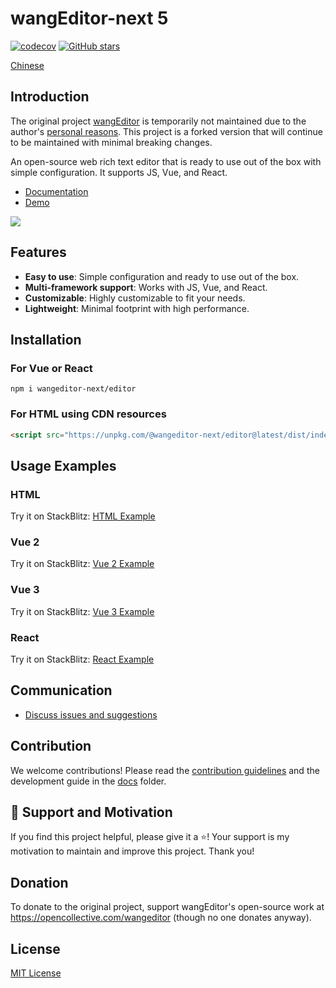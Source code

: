 # wangEditor-next 5

[![codecov](https://codecov.io/gh/cycleccc/wangEditor-next/branch/master/graph/badge.svg?token=0ZSXFXJPK3)](https://codecov.io/gh/cycleccc/wangEditor-next)
[![GitHub stars](https://img.shields.io/github/stars/cycleccc/wangEditor-next)](https://github.com/cycleccc/wangEditor-next/stargazers)

[Chinese](./README.md)

## Introduction

The original project [wangEditor](https://github.com/wangeditor-team/wangEditor) is temporarily not maintained due to the author's [personal reasons](https://juejin.cn/post/7272735633458413602). This project is a forked version that will continue to be maintained with minimal breaking changes.

An open-source web rich text editor that is ready to use out of the box with simple configuration. It supports JS, Vue, and React.

- [Documentation](https://www.wangeditor.com/)
- [Demo](https://www.wangeditor.com/demo/)

![](./docs/images/editor.png)

## Features

- **Easy to use**: Simple configuration and ready to use out of the box.
- **Multi-framework support**: Works with JS, Vue, and React.
- **Customizable**: Highly customizable to fit your needs.
- **Lightweight**: Minimal footprint with high performance.

## Installation

### For Vue or React
```shell
npm i wangeditor-next/editor
```

### For HTML using CDN resources
```html
<script src="https://unpkg.com/@wangeditor-next/editor@latest/dist/index.js"></script>
```

## Usage Examples

### HTML
Try it on StackBlitz: [HTML Example](https://stackblitz.com/edit/stackblitz-starters-xxqmwl)

### Vue 2
Try it on StackBlitz: [Vue 2 Example](https://stackblitz.com/edit/vue2-vite-starter-hkmsif)

### Vue 3
Try it on StackBlitz: [Vue 3 Example](https://stackblitz.com/edit/vue3-wangeditor-demo-8emmc7)

### React
Try it on StackBlitz: [React Example](https://stackblitz.com/edit/react-4osjqn)

## Communication

- [Discuss issues and suggestions](https://github.com/cycleccc/wangEditor-next/issues)

## Contribution

We welcome contributions! Please read the [contribution guidelines](https://github.com/cycleccc/wangEditor-next/blob/master/docs/contribution-CN.md) and the development guide in the [docs](https://github.com/cycleccc/wangEditor-next/tree/master/docs) folder.

## 🌟 Support and Motivation

If you find this project helpful, please give it a ⭐️! Your support is my motivation to maintain and improve this project. Thank you!

## Donation

To donate to the original project, support wangEditor's open-source work at https://opencollective.com/wangeditor (though no one donates anyway).

## License

[MIT License](https://opensource.org/licenses/MIT)
